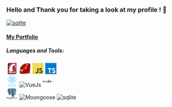 ### Hello and Thank you for taking a look at my profile ! :herb: 
[<img src="https://raw.githubusercontent.com/rahuldkjain/github-profile-readme-generator/master/src/images/icons/Social/linked-in-alt.svg" alt="sqlite" width="30" height="30"/>](https://www.linkedin.com/in/gwladysengels/)

#### [My Portfolio](https://gwladys-g.github.io/my-portfolio/)  

<h5 align="left">Languages and Tools:</h5>
<p align="left"> 
<img src="https://raw.githubusercontent.com/devicons/devicon/master/icons/rails/rails-original-wordmark.svg" alt="rails" width="30" height="30"/>
<img src="https://raw.githubusercontent.com/devicons/devicon/master/icons/ruby/ruby-original.svg" alt="ruby" width="30" height="30"/>
<img src="https://raw.githubusercontent.com/devicons/devicon/master/icons/javascript/javascript-original.svg" alt="javascript" width="30" height="30"/> 
<img src="https://raw.githubusercontent.com/devicons/devicon/master/icons/typescript/typescript-original.svg" alt="typescript" width="30" height="30"/>
 <br/>
<img src="https://raw.githubusercontent.com/devicons/devicon/master/icons/react/react-original-wordmark.svg" alt="react" width="30" height="30"/>
 <img src="https://upload.wikimedia.org/wikipedia/commons/9/95/Vue.js_Logo_2.svg" alt="VueJs" width="30" height="30"/>
<img src="https://raw.githubusercontent.com/devicons/devicon/master/icons/nodejs/nodejs-original-wordmark.svg" alt="nodejs" width="30" height="30"/> 
  <br/> 
<img src="https://raw.githubusercontent.com/devicons/devicon/master/icons/postgresql/postgresql-original-wordmark.svg" alt="postgresql" width="30" height="30"/> 
<img src="https://avatars.githubusercontent.com/u/7552965?s=280&v=4" alt="Moongoose" width="30" height="30"/> 
<img src="https://www.vectorlogo.zone/logos/sqlite/sqlite-icon.svg" alt="sqlite" width="30" height="30"/></p>


 




